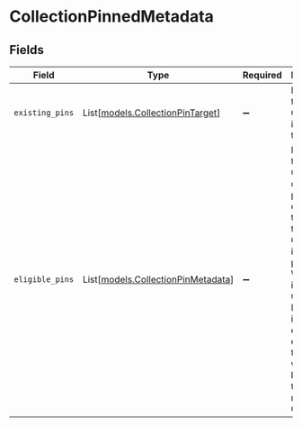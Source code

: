 # CollectionPinnedMetadata


## Fields

| Field                                                                                                                                                                                                                                          | Type                                                                                                                                                                                                                                           | Required                                                                                                                                                                                                                                       | Description                                                                                                                                                                                                                                    |
| ---------------------------------------------------------------------------------------------------------------------------------------------------------------------------------------------------------------------------------------------- | ---------------------------------------------------------------------------------------------------------------------------------------------------------------------------------------------------------------------------------------------- | ---------------------------------------------------------------------------------------------------------------------------------------------------------------------------------------------------------------------------------------------- | ---------------------------------------------------------------------------------------------------------------------------------------------------------------------------------------------------------------------------------------------- |
| `existing_pins`                                                                                                                                                                                                                                | List[[models.CollectionPinTarget](../models/collectionpintarget.md)]                                                                                                                                                                           | :heavy_minus_sign:                                                                                                                                                                                                                             | List of targets this Collection is pinned to.                                                                                                                                                                                                  |
| `eligible_pins`                                                                                                                                                                                                                                | List[[models.CollectionPinMetadata](../models/collectionpinmetadata.md)]                                                                                                                                                                       | :heavy_minus_sign:                                                                                                                                                                                                                             | List of targets this Collection can be pinned to, excluding the targets this Collection is already pinned to. We also include Collection ID already is pinned to each eligible target, which will be 0 if the target has no pinned Collection. |